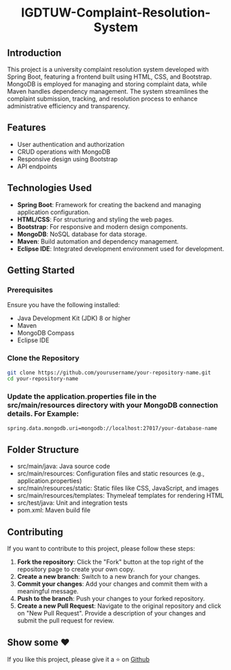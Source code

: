 <h1 align = "center"> IGDTUW-Complaint-Resolution-System </h1>

## Introduction

This project is a university complaint resolution system developed with Spring Boot, featuring a frontend built using HTML, CSS, and Bootstrap. MongoDB is employed for managing and storing complaint data, while Maven handles dependency management. The system streamlines the complaint submission, tracking, and resolution process to enhance administrative efficiency and transparency.

## Features

- User authentication and authorization
- CRUD operations with MongoDB
- Responsive design using Bootstrap
- API endpoints

## Technologies Used

- **Spring Boot**: Framework for creating the backend and managing application configuration.
- **HTML/CSS**: For structuring and styling the web pages.
- **Bootstrap**: For responsive and modern design components.
- **MongoDB**: NoSQL database for data storage.
- **Maven**: Build automation and dependency management.
- **Eclipse IDE**: Integrated development environment used for development.

## Getting Started

### Prerequisites

Ensure you have the following installed:

- Java Development Kit (JDK) 8 or higher
- Maven
- MongoDB Compass
- Eclipse IDE

### Clone the Repository

```bash
git clone https://github.com/yourusername/your-repository-name.git
cd your-repository-name
```

### Update the application.properties file in the src/main/resources directory with your MongoDB connection details. For Example:
```bash
spring.data.mongodb.uri=mongodb://localhost:27017/your-database-name
```

## Folder Structure
- src/main/java: Java source code
- src/main/resources: Configuration files and static resources (e.g., application.properties)
- src/main/resources/static: Static files like CSS, JavaScript, and images
- src/main/resources/templates: Thymeleaf templates for rendering HTML
- src/test/java: Unit and integration tests
- pom.xml: Maven build file

## Contributing

If you want to contribute to this project, please follow these steps:

1. **Fork the repository**: Click the "Fork" button at the top right of the repository page to create your own copy.
2. **Create a new branch**: Switch to a new branch for your changes.
3. **Commit your changes**: Add your changes and commit them with a meaningful message.
4. **Push to the branch**: Push your changes to your forked repository.
5. **Create a new Pull Request**: Navigate to the original repository and click on "New Pull Request". Provide a description of your changes and submit the pull request for review.

## Show some ❤️
If you like this project, please give it a ⭐ on [Github](https://github.com/Mahak008/IGDTUW-Complaint-Resolution-System)

